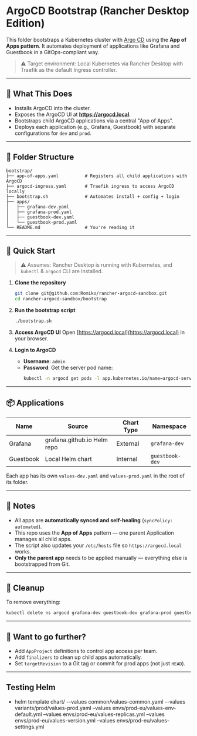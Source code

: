 # ArgoCD Bootstrap (Rancher Desktop Edition)

This folder bootstraps a Kubernetes cluster with [Argo CD](https://argo-cd.readthedocs.io) using the **App of Apps pattern**. It automates deployment of applications like Grafana and Guestbook in a GitOps-compliant way.

> ⚠️ Target environment: Local Kubernetes via Rancher Desktop with Traefik as the default Ingress controller.

---

## 🔧 What This Does

- Installs ArgoCD into the cluster.
- Exposes the ArgoCD UI at **https://argocd.local**.
- Bootstraps child ArgoCD applications via a central "App of Apps".
- Deploys each application (e.g., Grafana, Guestbook) with separate configurations for `dev` and `prod`.

---

## 📁 Folder Structure

```
bootstrap/
├── app-of-apps.yaml          # Registers all child applications with ArgoCD
├── argocd-ingress.yaml       # Traefik ingress to access ArgoCD locally
├── bootstrap.sh              # Automates install + config + login
├── apps/
│   ├── grafana-dev.yaml
│   ├── grafana-prod.yaml
│   ├── guestbook-dev.yaml
│   └── guestbook-prod.yaml
└── README.md                 # You're reading it
```

---

## 🚀 Quick Start

> ⚠️ Assumes: Rancher Desktop is running with Kubernetes, and `kubectl` & `argocd` CLI are installed.

1. **Clone the repository**
   ```bash
   git clone git@github.com:Romiko/rancher-argocd-sandbox.git
   cd rancher-argocd-sandbox/bootstrap
   ```

2. **Run the bootstrap script**
   ```bash
   ./bootstrap.sh
   ```

3. **Access ArgoCD UI**
   Open [https://argocd.local](https://argocd.local) in your browser.

4. **Login to ArgoCD**
   - **Username**: `admin`
   - **Password**: Get the server pod name:
     ```bash
     kubectl -n argocd get pods -l app.kubernetes.io/name=argocd-server -o name | cut -d'/' -f2
     ```

---

## 📦 Applications

| Name       | Source                     | Chart Type | Namespace       |
|------------|----------------------------|------------|-----------------|
| Grafana    | grafana.github.io Helm repo | External   | `grafana-dev`   |
| Guestbook  | Local Helm chart            | Internal   | `guestbook-dev` |

Each app has its own `values-dev.yaml` and `values-prod.yaml` in the root of its folder.

---

## 📌 Notes

- All apps are **automatically synced and self-healing** (`syncPolicy: automated`).
- This repo uses the **App of Apps** pattern — one parent Application manages all child apps.
- The script also updates your `/etc/hosts` file so `https://argocd.local` works.
- **Only the parent app** needs to be applied manually — everything else is bootstrapped from Git.

---

## 🧼 Cleanup

To remove everything:
```bash
kubectl delete ns argocd grafana-dev guestbook-dev grafana-prod guestbook-prod
```

---

## 🧠 Want to go further?

- Add `AppProject` definitions to control app access per team.
- Add `finalizers` to clean up child apps automatically.
- Set `targetRevision` to a Git tag or commit for prod apps (not just `HEAD`).

---


## Testing Helm

- helm template chart/ --values common/values-common.yaml --values variants/prod/values-prod.yaml –values envs/prod-eu/values-env-default.yml –values envs/prod-eu/values-replicas.yml –values envs/prod-eu/values-version.yml –values envs/prod-eu/values-settings.yml
